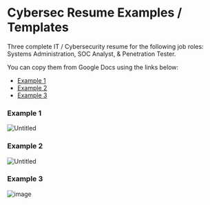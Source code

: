 # Cybersec Resume Examples / Templates
Three complete IT / Cybersecurity resume for the following job roles: Systems Administration, SOC Analyst, &amp; Penetration Tester.

You can copy them from Google Docs using the links below:
* [Example 1](https://docs.google.com/document/d/13qCetlrMUYGsPrODYLtEATtjfH37H4yN_LM6l1GbeYo/edit?usp=sharing)
* [Example 2](https://docs.google.com/document/d/14eXB690y8zw6QD_RXbkeXuNjS1IhwcqkCyY0bH1MWHs/edit?usp=sharing)
* [Example 3](https://docs.google.com/document/d/1sBM2sgOM4ZHq5hI5jiFRUbW3zQQDPgzSzT3ICS9NOHI/edit?usp=sharing)
### Example 1
![Untitled](https://github.com/HiroNewf/Cybersec_resume_examples/assets/64501695/bb0182c2-b6e1-4614-a19b-64486b0092dd)
### Example 2
![Untitled](https://github.com/HiroNewf/Cybersec_resume_examples/assets/64501695/e8566033-9844-43da-bf9d-4c85431a7033)
### Example 3
![image](https://github.com/HiroNewf/Cybersec_resume_examples/assets/64501695/2e0b72c5-fbfb-4ee5-84bd-6596e0b99eff)


